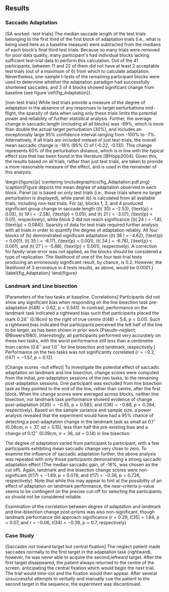 Results
-------

### Saccadic Adaptation

[SA worked -test trials] The median saccade length of the test
trials belonging to the first third of the first block of
adaptation trials (i.e., what is being used here as a baseline
measure) were subtracted from the medians of each block's final
third test trials. Because so many trials were removed for poor
data quality, many participant's had individual blocks lacking
sufficient test-trial data to perform this calculation.  Out of
the 41 participants, between 11 and 22 of them did not have at
least 2 acceptable test trials (out of a maximum of 6) from which
to calculate adaptation.  Nevertheless, one-sample t-tests of the
remaining participant blocks were used to determine whether the
adaptation paradigm had successfully shortened saccades, and 3 of
4 blocks showed significant change from baseline (see figure
\ref{fig_Adaptation}).


[non-test trials] While test trials provide a measure of the
degree of adaptation in the absence of any responses to target
perturbations mid-flight, the sparsity of data when using only
these trials limits the potential power and reliability of further
statistical analysis.  Further, the average change in saccadic
length (including all all blocks) was -69%, which is more than
double the actual target perturbation (30%), and includes an
exceptionally large 95% confidence interval ranging from -100% to
-7%.  Alternatively, if all trials are included instead of just
test-trials, the overall mean saccadic change is -18% (95% CI of
(-0.22, -0.13)). This change represents 60% of the perturbation
distance, which is in line with the typical effect size that has
been found in the literature [@Hopp2004].  Given this, the results
based on all trials, rather than just test trials, are taken to
provide a more reasonable measure of the effect, and is used in
the remainder of this analysis.

\begin{figure}[p] 
\centering 
\includegraphics{fig_Adaptation.pdf.png} 
\caption{Figure depicts the mean degree of adaptation observed in
each block. Panel (a) is based on only test trials (i.e., those
trials where no target perturbation is displayed), while panel (b)
is calculated from all available trials, including non-test
trials. For (a), blocks 1, 3, and 4 produced significant group
change in saccade length (\(t( 30) = -2.53\), \(\text{p} < 0.05\),
\(t( 19 ) = -2.58\), \(\text{p} < 0.05\), and \(t( 21 ) = -3.07\),
\(\text{p} < 0.01\), respectively), while block 2 did not reach
significance (\(t( 24 ) = -1.8\), \(\text{p} = 0.084\)). Sparsity
of data for test trials required further analysis with all trials
in order to quantify the degree of adaptation reliably. All four
blocks of (b) demonstrated significant adaptation (\(t( 36 ) =
-4.62\), \(\text{p} < 0.001\), \(t( 35 ) = -6.17\), \(\text{p} <
0.001\), \(t( 34 ) = -6.76\), \(\text{p} < 0.001\), and \(t( 27 )
= -5.88\), \(\text{p} < 0.001\), respectively). A correction for
family-wise error was not applied, as the blocks should be
considered a type of replication.  The likelihood of one of the
four test-trial tests producing an erroneously significant result,
by chance, is 0.2. However, the likelihood of 3 erroneous in 4
tests results, as above, would be 0.0001.} 
\label{fig_Adaptation} 
\end{figure}




### Landmark and Line bisection

[Parameters of the two tasks at baseline. Correlations]
Participants did not show any significant bias when responding on
the line bisection task pre-adaptation ($t( 48 ) = 0.62$,
$\text{p} = 0.541$). In contrast, performance on the landmark task
indicated a rightward bias such that participants placed the mark
0.24$^\circ$ (0.18cm) to the right of true centre ($t( 48) = 5.6$,
$\text{p} < 0.01$). Such a rightward bias indicated that
participants perceived the left half of the line to be larger, as
has been shown in prior work [Pseudo-neglect; @Bowers1980].
Interestingly, all participants performed very accurately on these
two tasks, with the worst performance still less than a centimetre
from centre (0.8$^\circ$ and 1.0$^\circ$ for line bisection and
landmark, respectively.) Performance on the two tasks was not
significantly correlated ($r = -0.2$, $t(47) = -1.57$,
$\text{p}=0.12$).


[Change scores -null effect] To investigate the potential effect
of saccadic adaptation on landmark and line bisection, change
scores were computed from the initial, pre-adaptation sessions of
the two tasks, to the remaining post-adaptation sessions. One
participant was excluded from line bisection task as they pointed
to the end of the line, rather than centre, after the first block.
When the change scores were averaged across blocks, neither line
bisection, nor landmark task performance showed evidence of change
post-adaptation ($t( 35 ) = -0.55$, $\text{p} = 0.583$, and $t(36)
= -0.88$, $\text{p} = 0.384$, respectively).  Based on the sample
variance and sample size, a power analysis revealed that the
experiment would have had a 95% chance of detecting a
post-adaptation change in the landmark task as small as
0.1$^\circ$ (0.08cm, $n = 37$, $sd = 0.15$), less than half the
pre-existing bias  and a change of 0.12$^\circ$ (0.09cm, $n = 36$,
$sd = 0.14$) in line bisection. 


The degree of adaptation varied from participant to participant,
with a few participants exhibiting mean saccadic change very close
to zero. To examine the influence of saccadic adaptation further,
the above analysis was repeated with only those participants
demonstrating a strong saccadic adaptation effect (The median
saccadic gain, of -16%, was chosen as the cut off).  Again,
landmark and line bisection change scores were non-significant
($t( 17) = -1.89$, $\text{p} = 0.076$, and $t( 17 ) = -0.36$,
$\text{p} = 0.726$, respectively). Note that while this may appear
to hint at the possibility of an effect of adaptation on landmark
performance, the near-criteria p-value seems to be contingent on
the precise cut-off for selecting the participants, so should not
be considered reliable.

Examination of the correlation between degree of adaptation and
landmark and line-bisection change post-prisms was also
non-significant, though landmark performance did approach
significance ($r = 0.29$, $t(35) = 1.84$, $\text{p} = 0.07$, and
$r = -0.06$, $t(34) = -0.39$, $\text{p} = 0.7$, respectively)

### Case Study

[Saccades not toward target but central fixation] The neglect
patient made saccades normally to the first target in the
adaptation task (rightward), however, he was never able to acquire
the second,leftward target. After the first target disappeared,
the patient always returned to the centre of the screen,
anticipating the central fixation which would begin the next
trial. The trial would time-out and the fixation would then
appear. After several unsuccessful attempts to verbally and
manually cue the patient to the second target in the sequence, the
experiment was discontinued.  
